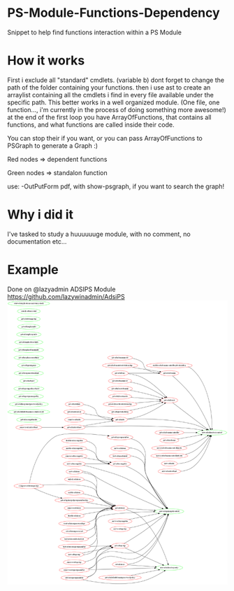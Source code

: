 # PS-Module-Functions-Dependency
Snippet to help find functions interaction within a PS Module

# How it works
First i exclude all "standard" cmdlets. (variable b)
dont forget to change the path of the folder containing your functions.
then i use ast to create an arraylist containing all the cmdlets i find in every file available under the specific path.
This better works in a well organized module. (One file, one function..., i'm currently in the process of doing something more awesome!)
at the end of the first loop you have ArrayOfFunctions, that contains all functions, and what functions are called inside their code.

You can stop their if you want, or you can pass ArrayOfFunctions to PSGraph to generate a Graph :)

Red nodes => dependent functions

Green nodes => standalon function

use: -OutPutForm pdf, with show-psgraph, if you want to search the graph!

# Why i did it
I've tasked to study a huuuuuuge module, with no comment, no documentation etc...

# Example
Done on @lazyadmin ADSIPS Module https://github.com/lazywinadmin/AdsiPS
![OutPut](/ADSIPS.png)
